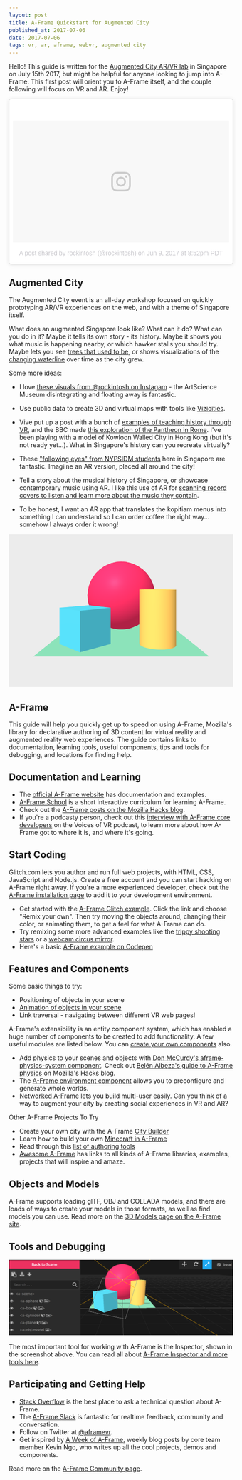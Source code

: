 ```yaml
---
layout: post
title: A-Frame Quickstart for Augmented City
published_at: 2017-07-06
date: 2017-07-06
tags: vr, ar, aframe, webvr, augmented city
---
```


Hello! This guide is written for the [Augmented City AR/VR lab](https://www.eventbrite.com/e/vrar-lab-augmented-city-creating-vr-ar-web-content-showcasing-singapore-tickets-35297738486) in Singapore on July 15th 2017, but might be helpful for anyone looking to jump into A-Frame. This first post will orient you to A-Frame itself, and the couple following will focus on VR and AR. Enjoy!

<blockquote class="instagram-media" data-instgrm-version="7" style=" background:#FFF; border:0; border-radius:3px; box-shadow:0 0 1px 0 rgba(0,0,0,0.5),0 1px 10px 0 rgba(0,0,0,0.15); margin: 1px; max-width:658px; padding:0; width:99.375%; width:-webkit-calc(100% - 2px); width:calc(100% - 2px);"><div style="padding:8px;"> <div style=" background:#F8F8F8; line-height:0; margin-top:40px; padding:28.10185185185185% 0; text-align:center; width:100%;"> <div style=" background:url(data:image/png;base64,iVBORw0KGgoAAAANSUhEUgAAACwAAAAsCAMAAAApWqozAAAABGdBTUEAALGPC/xhBQAAAAFzUkdCAK7OHOkAAAAMUExURczMzPf399fX1+bm5mzY9AMAAADiSURBVDjLvZXbEsMgCES5/P8/t9FuRVCRmU73JWlzosgSIIZURCjo/ad+EQJJB4Hv8BFt+IDpQoCx1wjOSBFhh2XssxEIYn3ulI/6MNReE07UIWJEv8UEOWDS88LY97kqyTliJKKtuYBbruAyVh5wOHiXmpi5we58Ek028czwyuQdLKPG1Bkb4NnM+VeAnfHqn1k4+GPT6uGQcvu2h2OVuIf/gWUFyy8OWEpdyZSa3aVCqpVoVvzZZ2VTnn2wU8qzVjDDetO90GSy9mVLqtgYSy231MxrY6I2gGqjrTY0L8fxCxfCBbhWrsYYAAAAAElFTkSuQmCC); display:block; height:44px; margin:0 auto -44px; position:relative; top:-22px; width:44px;"></div></div><p style=" color:#c9c8cd; font-family:Arial,sans-serif; font-size:14px; line-height:17px; margin-bottom:0; margin-top:8px; overflow:hidden; padding:8px 0 7px; text-align:center; text-overflow:ellipsis; white-space:nowrap;"><a href="https://www.instagram.com/p/BVJQaVMgKpX/" style=" color:#c9c8cd; font-family:Arial,sans-serif; font-size:14px; font-style:normal; font-weight:normal; line-height:17px; text-decoration:none;" target="_blank">A post shared by rockintosh (@rockintosh)</a> on <time style=" font-family:Arial,sans-serif; font-size:14px; line-height:17px;" datetime="2017-06-10T03:52:06+00:00">Jun 9, 2017 at 8:52pm PDT</time></p></div></blockquote>
<script async defer src="//platform.instagram.com/en_US/embeds.js"></script>

## Augmented City

The Augmented City event is an all-day workshop focused on quickly prototyping AR/VR experiences on the web, and with a theme of Singapore itself.

What does an augmented Singapore look like? What can it do? What can you do in it? Maybe it tells its own story - its history. Maybe it shows you what music is happening nearby, or which hawker stalls you should try. Maybe lets you see [trees that used to be](http://nationalmuseum.sg/exhibitions/exhibition-list/singapore-very-old-tree), or shows visualizations of the [changing waterline](https://en.wikipedia.org/wiki/Port_of_Singapore#/media/File:KITLV_-_150813_-_Lambert_%26_Co.,_G.R._-_Singapore_-_Port_at_Singapore_-_circa_1890.tif) over time as the city grew.

Some more ideas: 

* I love [these visuals from @rockintosh on Instagam](https://www.instagram.com/p/BVl2DJgAwgJ/) - the ArtScience Museum disintegrating and floating away is fantastic. 

* Use public data to create 3D and virtual maps with tools like [Vizicities](https://github.com/UDST/vizicities).

* Vive put up a post with a bunch of [examples of teaching history through VR](https://blog.vive.com/us/2017/05/12/experience-history-in-vr/), and the BBC made [this exploration of the Pantheon in Rome](http://www.bbc.co.uk/taster/projects/romes-invisible-city-vr). I've been playing with a model of Kowloon Walled City in Hong Kong (but it's not ready yet...). What in Singapore's history can you recreate virtually?

* These ["following eyes" from NYPSIDM students](https://www.instagram.com/p/BV9TapglsAq/) here in Singapore are fantastic. Imagiine an AR version, placed all around the city!

* Tell a story about the musical history of Singapore, or showcase contemporary music using AR. I like this use of AR for [scanning record covers to listen and learn more about the music they contain](https://goldcomputing.show/2017/05/30/vinylart/).

* To be honest, I want an AR app that translates the kopitiam menus into something I can understand so I can order coffee the right way... somehow I always order it wrong!

<img src="aframe-example.png">

## A-Frame

This guide will help you quickly get up to speed on using A-Frame, Mozilla's library for declarative authoring of 3D content for virtual reality and augmented reality web experiences. The guide contains links to documentation, learning tools, useful components, tips and tools for debugging, and locations for finding help.

## Documentation and Learning

* The [official A-Frame website](https://aframe.io) has documentation and examples.
* [A-Frame School](https://aframe.io/aframe-school) is a short interactive curriculum for learning A-Frame.
* Check out the [A-Frame posts on the Mozilla Hacks blog](https://hacks.mozilla.org/?s=a-frame).
* If you're a podcasty person, check out this [interview with A-Frame core developers](http://voicesofvr.com/538-how-mozilla-is-driving-webvr-content-tooling-with-the-a-frame-framework/) on the Voices of VR podcast, to learn more about how A-Frame got to where it is, and where it's going.

## Start Coding

Glitch.com lets you author and run full web projects, with HTML, CSS, JavaScript and Node.js. Create a free account and you can start hacking on A-Frame right away. If you're a more experienced developer, check out the [A-Frame installation page](https://aframe.io/docs/0.6.0/introduction/installation.html) to add it to your development environment.

* Get started with the [A-Frame Glitch example](http://glitch.com/~aframe). Click the link and choose "Remix your own". Then try moving the objects around, changing their color, or animating them, to get a feel for what A-Frame can do.
* Try remixing some more advanced examples like the [trippy shooting stars](https://glitch.com/~aframe-shooting-stars) or a [webcam circus mirror](https://glitch.com/~aframe-webcam-component).
* Here's a basic [A-Frame example on Codepen](https://codepen.io/mozvr/pen/BjygdO)

## Features and Components

Some basic things to try:

* Positioning of objects in your scene
* [Animation of objects in your scene](https://aframe.io/docs/0.5.0/core/animations.html)
* Link traversal - navigating between different VR web pages!

A-Frame's extensibility is an entity component system, which has enabled a huge number of components to be created to add functionality. A few useful modules are listed below. You can [create your own components](https://aframe.io/docs/0.6.0/introduction/writing-a-component.html) also.

* Add physics to your scenes and objects with [Don McCurdy's aframe-physics-system component](https://github.com/donmccurdy/aframe-physics-system). Check out [Belén Albeza's guide to A-Frame physics](https://hacks.mozilla.org/2017/05/having-fun-with-physics-and-a-frame/) on Mozilla's Hacks blog.
* The [A-Frame environment component](https://github.com/feiss/aframe-environment-component) allows you to preconfigure and generate whole worlds.
* [Networked A-Frame](https://github.com/haydenjameslee/networked-aframe) lets you build multi-user easily. Can you think of a way to augment your city by creating social experiences in VR and AR?

Other A-Frame Projects To Try

* Create your own city with the A-Frame [City Builder](https://github.com/kfarr/aframe-city-builder)
* Learn how to build your own [Minecraft in A-Frame](https://css-tricks.com/minecraft-webvr-html-using-frame/)
* Read through this [list of authoring tools](https://docs.google.com/spreadsheets/d/1VRDoN3AgjJbMZmelCujCDNOVfRIeNJbGpyYlZB5UWgI/edit#gid=0)
* [Awesome A-Frame](https://github.com/aframevr/awesome-aframe) has links to all kinds of A-Frame libraries, examples, projects that will inspire and amaze.

## Objects and Models

A-Frame supports loading glTF, OBJ and COLLADA models, and there are loads of ways to create your models in those formats, as well as find models you can use. Read more on the [3D Models page on the A-Frame site](https://aframe.io/docs/0.5.0/introduction/models.html).

## Tools and Debugging

<img src="aframe-inspector.png">

The most important tool for working with A-Frame is the Inspector, shown in the screenshot above. You can read all about [A-Frame Inspector and more tools here](https://aframe.io/docs/0.6.0/introduction/visual-inspector-and-dev-tools.html).

## Participating and Getting Help

* [Stack Overflow](https://stackoverflow.com/questions/tagged/aframe) is the best place to ask a technical question about A-Frame.
* The [A-Frame Slack](https://aframevr-slack.herokuapp.com/) is fantastic for realtime feedback, community and conversation.
* Follow on Twitter at [@aframevr](https://twitter.com/aframevr).
* Get inspired by [A Week of A-Frame](https://aframe.io/blog/awoa-66/), weekly blog posts by core team member Kevin Ngo, who writes up all the cool projects, demos and components.

Read more on the [A-Frame Community page](https://aframe.io/community/).

<!--
## VR


### Browser Support



### HMD Support


## AR

* ar.js https://github.com/jeromeetienne/AR.js
* argon.js
* Chromium WebAR

* https://trackingjs.com
* angel demo
* my talk demos
* other tracking libs?
* https://artoolkit.github.io/jsartoolkit5/examples/

* look up geo aframe
* https://github.com/buildar/awe.js/tree/master/examples/geo_ar

* my talks

## Standardization Efforts

* webvr community group
* ar community group
* wicg shapes

-->
